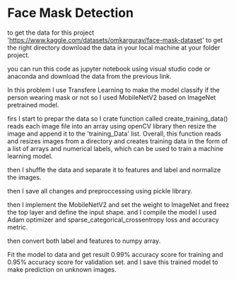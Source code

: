 # Face Mask Detection

to get the data for this project 'https://www.kaggle.com/datasets/omkargurav/face-mask-dataset' to get the right directory download the data in your local machine at your folder project.

you can run this code as jupyter notebook using visual studio code or anaconda and download the data from the previous link.

In this problem I use Transfere Learning to make the model classify if the person wearing mask or not so I used MobileNetV2 based on ImageNet pretrained model.

firs I start to prepar the data so I crate function called create_training_data() reads each image file into an array using openCV library then resize the image and append it to the 'training_Data' list.
Overall, this function reads and resizes images from a directory and creates training data in the form of a list of arrays and numerical labels, which can be used to train a machine learning model.

then I shuffle the data and separate it to features and label and normalize the images.

then I save all changes and preproccessing using pickle library.

then I implement the MobileNetV2 and set the weight to ImageNet and freez the top layer and define the input shape.
and I compile the model I used Adam optimizer and sparse_categorical_crossentropy loss and accuracy metric.

then convert both label and features to numpy array.

Fit the model to data and get result 0.99% accuracy score for training and 0.95% accuracy score for validation set.
and I save this trained model to make prediction on unknown images.

